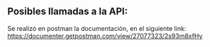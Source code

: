 ## Posibles llamadas a la API:

Se realizó en postman la documentación, en el siguiente link:
<href>https://documenter.getpostman.com/view/27077323/2s93m8xfHy